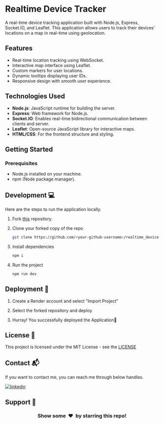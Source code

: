 # Realtime Device Tracker

A real-time device tracking application built with Node.js, Express, Socket.IO, and Leaflet. This application allows users to track their devices' locations on a map in real-time using geolocation.

## Features

- Real-time location tracking using WebSocket.
- Interactive map interface using Leaflet.
- Custom markers for user locations.
- Dynamic tooltips displaying user IDs.
- Responsive design with smooth user experience.

## Technologies Used

- **Node.js**: JavaScript runtime for building the server.
- **Express**: Web framework for Node.js.
- **Socket.IO**: Enables real-time bidirectional communication between clients and server.
- **Leaflet**: Open-source JavaScript library for interactive maps.
- **HTML/CSS**: For the frontend structure and styling.

## Getting Started

### Prerequisites

- Node.js installed on your machine.
- npm (Node package manager).

## Development 💻

Here are the steps to run the application locally.

1. Fork [this](https://github.com/subrata-bauri/realtime_device_tracker) repository.

2. Clone your forked copy of the repo

   ```bash
   git clone https://github.com/<your-github-username>/realtime_device_tracker.git
   ```

3. Install dependencies

   ```bash
   npm i
   ```

4. Run the project

   ```bash
   npm run dev
   ```

## Deployment 🚀

1. Create a Render account and select "Import Project"

2. Select the forked repository and deploy

3. Hurray! You successfully deployed the Application🥳

## License 📄

This project is licensed under the MIT License - see the [LICENSE](https://github.com/subrata-bauri/realtime_device_tracker/blob/main/LICENSE)

## Contact 📬

If you want to contact me, you can reach me through below handles.

[![linkedin](https://img.shields.io/badge/LinkedIn-0077B5?style=for-the-badge&logo=linkedin&logoColor=white)](https://www.linkedin.com/in/subrata-bauri-n0311)

## Support 🙌

<div align="center">
  <h3> Show some &nbsp;❤️&nbsp; by starring this repo! </h3>
</div>
